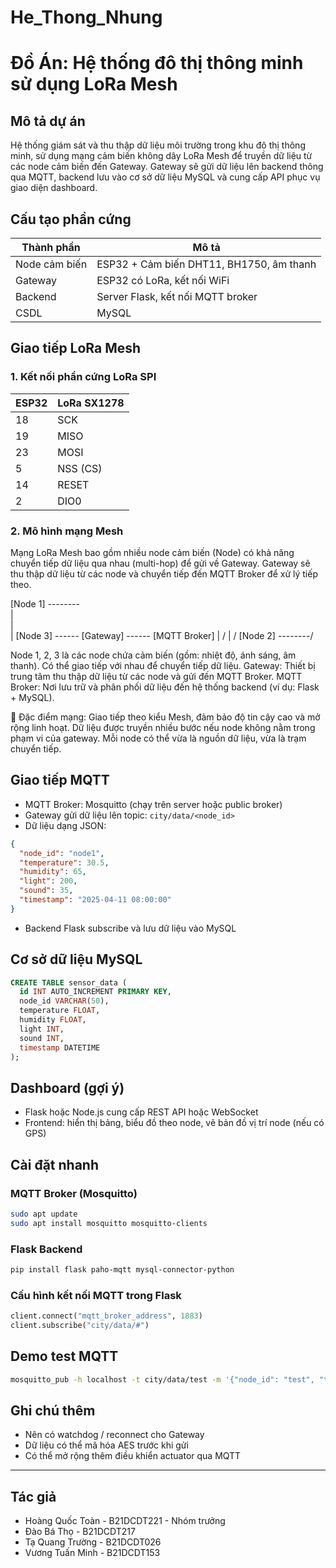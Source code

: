 # He_Thong_Nhung
# Đồ Án: Hệ thống đô thị thông minh sử dụng LoRa Mesh

## Mô tả dự án
Hệ thống giám sát và thu thập dữ liệu môi trường trong khu đô thị thông minh, sử dụng mạng cảm biến không dây LoRa Mesh để truyền dữ liệu từ các node cảm biến đến Gateway. Gateway sẽ gửi dữ liệu lên backend thông qua MQTT, backend lưu vào cơ sở dữ liệu MySQL và cung cấp API phục vụ giao diện dashboard.

## Cấu tạo phần cứng

| Thành phần      | Mô tả                                |
|----------------|----------------------------------------|
| Node cảm biến  | ESP32 + Cảm biến DHT11, BH1750, âm thanh |
| Gateway        | ESP32 có LoRa, kết nối WiFi            |
| Backend        | Server Flask, kết nối MQTT broker       |
| CSDL           | MySQL                                  |

## Giao tiếp LoRa Mesh

### 1. Kết nối phần cứng LoRa SPI

| ESP32 | LoRa SX1278 |
|-------|--------------|
| 18    | SCK          |
| 19    | MISO         |
| 23    | MOSI         |
| 5     | NSS (CS)     |
| 14    | RESET        |
| 2     | DIO0         |

### 2. Mô hình mạng Mesh
Mạng LoRa Mesh bao gồm nhiều node cảm biến (Node) có khả năng chuyển tiếp dữ liệu qua nhau (multi-hop) để gửi về Gateway. Gateway sẽ thu thập dữ liệu từ các node và chuyển tiếp đến MQTT Broker để xử lý tiếp theo.

 [Node 1] --------\
    |              \
    |               \
    |                [Node 3] ------ [Gateway] ------ [MQTT Broker]
    |               /
    |              /
 [Node 2] --------/

Node 1, 2, 3 là các node chứa cảm biến (gồm: nhiệt độ, ánh sáng, âm thanh). Có thể giao tiếp với nhau để chuyển tiếp dữ liệu.
Gateway: Thiết bị trung tâm thu thập dữ liệu từ các node và gửi đến MQTT Broker.
MQTT Broker: Nơi lưu trữ và phân phối dữ liệu đến hệ thống backend (ví dụ: Flask + MySQL).

🔁 Đặc điểm mạng:
Giao tiếp theo kiểu Mesh, đảm bảo độ tin cậy cao và mở rộng linh hoạt.
Dữ liệu được truyền nhiều bước nếu node không nằm trong phạm vi của gateway.
Mỗi node có thể vừa là nguồn dữ liệu, vừa là trạm chuyển tiếp.

## Giao tiếp MQTT

- MQTT Broker: Mosquitto (chạy trên server hoặc public broker)
- Gateway gửi dữ liệu lên topic: `city/data/<node_id>`
- Dữ liệu dạng JSON:
```json
{
  "node_id": "node1",
  "temperature": 30.5,
  "humidity": 65,
  "light": 200,
  "sound": 35,
  "timestamp": "2025-04-11 08:00:00"
}
```

- Backend Flask subscribe và lưu dữ liệu vào MySQL

## Cơ sở dữ liệu MySQL

```sql
CREATE TABLE sensor_data (
  id INT AUTO_INCREMENT PRIMARY KEY,
  node_id VARCHAR(50),
  temperature FLOAT,
  humidity FLOAT,
  light INT,
  sound INT,
  timestamp DATETIME
);
```

## Dashboard (gợi ý)
- Flask hoặc Node.js cung cấp REST API hoặc WebSocket
- Frontend: hiển thị bảng, biểu đồ theo node, vẽ bản đồ vị trí node (nếu có GPS)

## Cài đặt nhanh

### MQTT Broker (Mosquitto)
```bash
sudo apt update
sudo apt install mosquitto mosquitto-clients
```

### Flask Backend
```bash
pip install flask paho-mqtt mysql-connector-python
```

### Cấu hình kết nối MQTT trong Flask
```python
client.connect("mqtt_broker_address", 1883)
client.subscribe("city/data/#")
```

## Demo test MQTT
```bash
mosquitto_pub -h localhost -t city/data/test -m '{"node_id": "test", "temperature": 25}'
```

## Ghi chú thêm
- Nên có watchdog / reconnect cho Gateway
- Dữ liệu có thể mã hóa AES trước khi gửi
- Có thể mở rộng thêm điều khiển actuator qua MQTT

---

## Tác giả
- Hoàng Quốc Toàn - B21DCDT221 - Nhóm trưởng
- Đào Bá Thọ - B21DCDT217
- Tạ Quang Trường - B21DCDT026
- Vương Tuấn Minh - B21DCDT153
